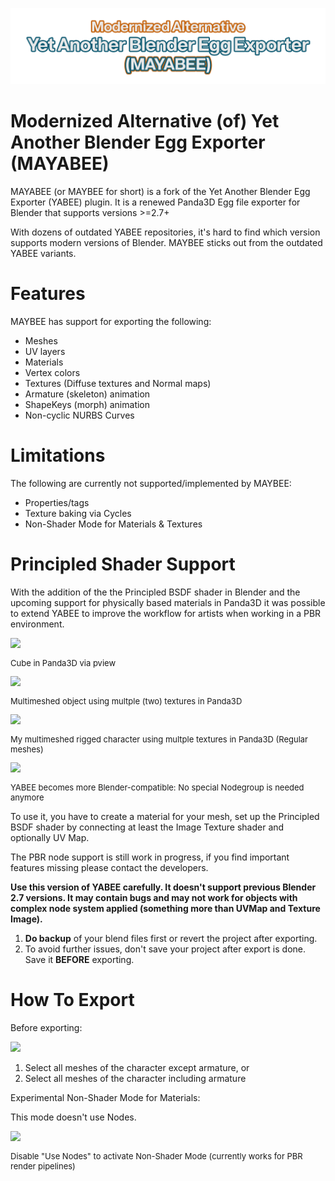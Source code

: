 ![logo](img/logo.png)

Modernized Alternative (of) Yet Another Blender Egg Exporter (MAYABEE)
==============================================================
MAYABEE (or MAYBEE for short) is a fork of the Yet Another Blender Egg Exporter (YABEE) plugin. It is a renewed Panda3D Egg file exporter for Blender that supports versions >=2.7+

With dozens of outdated YABEE repositories, it's hard to find which version supports modern versions of Blender. MAYBEE sticks out from the outdated YABEE variants.


# Features
MAYBEE has support for exporting the following:
- Meshes
- UV layers
- Materials 
- Vertex colors
- Textures (Diffuse textures and Normal maps)
- Armature (skeleton) animation
- ShapeKeys (morph) animation
- Non-cyclic NURBS Curves

# Limitations
The following are currently not supported/implemented by MAYBEE:
- Properties/tags
- Texture baking via Cycles
- Non-Shader Mode for Materials & Textures

Principled Shader Support
=====
With the addition of the the Principled BSDF shader in Blender and the upcoming support for physically based materials 
in Panda3D it was possible to extend YABEE to improve the workflow for artists when working in a PBR environment. 

<img src="http://pasteall.org/pic/show.php?id=c278bebee6e22ce886ffd4448948c70f" />
<p style="font-size: small">Cube in Panda3D via pview</p>

<img src="http://pasteall.org/pic/show.php?id=577bde9e918f165b565fbfe48af5e640" />
<p style="font-size: small">Multimeshed object using multple (two) textures in Panda3D</p>

<img src="http://pasteall.org/pic/show.php?id=759bde93c4cebf99ad9460bed2826504" />
<p style="font-size: small">My multimeshed rigged character using multple textures in Panda3D 
(Regular meshes) </p>

<img src="http://pasteall.org/pic/show.php?id=0ba65151691c7eb6873771d89c77c466" />
<p style="font-size: small">YABEE becomes more Blender-compatible: No special Nodegroup is needed anymore</p>

To use it, you have to create a material for your mesh, set up the Principled BSDF shader 
by connecting at least the Image Texture shader and optionally UV Map.

The PBR node support is still work in progress, if you find important features missing please contact the developers.

**Use this version of YABEE carefully. It doesn't support previous Blender 2.7 versions. It may contain bugs and may not work for objects with complex node system 
applied (something more than UVMap and Texture Image).**

1. **Do backup** of your blend files first or revert the project after exporting.
2. To avoid further issues, don't save your project after export is done. Save it **BEFORE** exporting.

How To Export
=====
Before exporting:

<img src="http://pasteall.org/pic/show.php?id=909fc4a59a7b60aff1c7c23eefb1dc6a" />

1. Select all meshes of the character except armature, or
2. Select all meshes of the character including armature

Experimental Non-Shader Mode for Materials:

This mode doesn't use Nodes.

<img src="http://pasteall.org/pic/show.php?id=e404578d812e6bfb86c07b519bb9b385" />
<p style="font-size: small">Disable "Use Nodes" to activate Non-Shader Mode (currently works for PBR render pipelines)</p>
